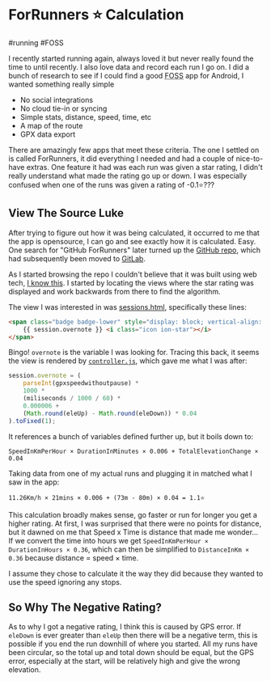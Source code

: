 # ForRunners ⭐ Calculation

#running
#FOSS

I recently started running again, always loved it but never really found the time to until recently. I also love data
and record each run I go on. I did a bunch of research to see if I could find a good
<abbr title="Free Open Source Software">FOSS</abbr> app for Android, I wanted something really simple

- No social integrations 
- No cloud tie-in or syncing
- Simple stats, distance, speed, time, etc
- A map of the route
- GPX data export

There are amazingly few apps that meet these criteria. The one I settled on is called ForRunners, it did everything I
needed and had a couple of nice-to-have extras. One feature it had was each run was given a star rating, I didn't really
understand what made the rating go up or down. I was especially confused when one of the runs was given a rating of
-0.1⭐???



## View The Source Luke

After trying to figure out how it was being calculated, it occurred to me that the app is opensource, I can go and see
exactly how it is calculated. Easy. One search for "GitHub ForRunners" later turned up the [GitHub repo](https://github.com/brvier/ForRunners),
which had subsequently been moved to [GitLab](https://gitlab.com/brvier/ForRunners).

As I started browsing the repo I couldn't believe that it was built using web tech, [I know this](https://www.youtube.com/watch?v=dFUlAQZB9Ng).
I started by locating the views where the star rating was displayed and work backwards from there to find the algorithm.

The view I was interested in was [sessions.html](https://gitlab.com/brvier/ForRunners/-/blob/master/www/templates/sessions.html),
specifically these lines:

```html
<span class="badge badge-lower" style="display: block; vertical-align: middle; text-align:center; font-size:11px; width: 30px; margin-left:5px;">
    {{ session.overnote }} <i class="icon ion-star"></i>
</span>
```

Bingo! `overnote` is the variable I was looking for. Tracing this back, it seems the view is rendered by
[`controller.js`](https://gitlab.com/brvier/ForRunners/-/blob/master/www/js/controllers.js), which gave me what I was
after:

```js
session.overnote = (
    parseInt(gpxspeedwithoutpause) *
    1000 *
    (miliseconds / 1000 / 60) *
    0.000006 +
    (Math.round(eleUp) - Math.round(eleDown)) * 0.04
).toFixed(1);
```

It references a bunch of variables defined further up, but it boils down to:

```
SpeedInKmPerHour × DurationInMinutes × 0.006 + TotalElevationChange × 0.04
```

Taking data from one of my actual runs and plugging it in matched what I saw in the app:

```
11.26Km/h × 21mins × 0.006 + (73m - 80m) × 0.04 = 1.1⭐
```

This calculation broadly makes sense, go faster or run for longer you get a higher rating. At first, I was surprised
that there were no points for distance, but it dawned on me that Speed x Time is distance that made me wonder... If we
convert the time into hours we get `SpeedInKmPerHour × DurationInHours × 0.36`, which can then be simplified to
`DistanceInKm × 0.36` because distance = speed × time.

I assume they chose to calculate it the way they did because they wanted to use the speed ignoring any stops.



## So Why The Negative Rating?

As to why I got a negative rating, I think this is caused by GPS error. If `eleDown` is ever greater than `eleUp` then 
there will be a negative term, this is possible if you end the run downhill of where you started. All my runs have been
circular, so the total up and total down should be equal, but the GPS error, especially at the start, will be relatively
high and give the wrong elevation.
